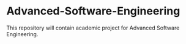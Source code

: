 # Advanced-Software-Engineering
This repository will contain academic project for Advanced Software Engineering. 
